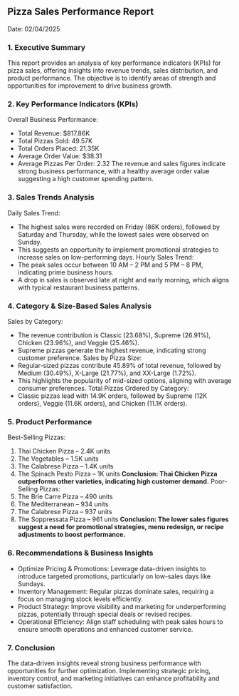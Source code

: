 ## Pizza Sales Performance Report

Date: 02/04/2025

### 1. Executive Summary
This report provides an analysis of key performance indicators (KPIs) for pizza sales, offering insights into revenue trends, sales distribution, and product performance. The objective is to identify areas of strength and opportunities for improvement to drive business growth.

### 2. Key Performance Indicators (KPIs)
Overall Business Performance:
- Total Revenue: $817.86K
- Total Pizzas Sold: 49.57K
- Total Orders Placed: 21.35K
- Average Order Value: $38.31
- Average Pizzas Per Order: 2.32
The revenue and sales figures indicate strong business performance, with a healthy average order value suggesting a high customer spending pattern.

### 3. Sales Trends Analysis
Daily Sales Trend:
- The highest sales were recorded on Friday (86K orders), followed by Saturday and Thursday, while the lowest sales were observed on Sunday.
- This suggests an opportunity to implement promotional strategies to increase sales on low-performing days.
Hourly Sales Trend:
- The peak sales occur between 10 AM – 2 PM and 5 PM – 8 PM, indicating prime business hours.
- A drop in sales is observed late at night and early morning, which aligns with typical restaurant business patterns.

### 4. Category & Size-Based Sales Analysis
Sales by Category:
- The revenue contribution is Classic (23.68%), Supreme (26.91%), Chicken (23.96%), and Veggie (25.46%).
- Supreme pizzas generate the highest revenue, indicating strong customer preference.
Sales by Pizza Size:
- Regular-sized pizzas contribute 45.89% of total revenue, followed by Medium (30.49%), X-Large (21.77%), and XX-Large (1.72%).
- This highlights the popularity of mid-sized options, aligning with average consumer preferences.
Total Pizzas Ordered by Category:
- Classic pizzas lead with 14.9K orders, followed by Supreme (12K orders), Veggie (11.6K orders), and Chicken (11.1K orders).

### 5. Product Performance
Best-Selling Pizzas:
1. Thai Chicken Pizza – 2.4K units
2. The Vegetables – 1.5K units
3. The Calabrese Pizza – 1.4K units
4. The Spinach Pesto Pizza – 1K units
**Conclusion: Thai Chicken Pizza outperforms other varieties, indicating high customer demand.**
Poor-Selling Pizzas:
1. The Brie Carre Pizza – 490 units
2. The Mediterranean – 934 units
3. The Calabrese Pizza – 937 units
4. The Soppressata Pizza – 961 units
**Conclusion: The lower sales figures suggest a need for promotional strategies, menu redesign, or recipe adjustments to boost performance.**

### 6. Recommendations & Business Insights
- Optimize Pricing & Promotions: Leverage data-driven insights to introduce targeted promotions, particularly on low-sales days like Sundays.
- Inventory Management: Regular pizzas dominate sales, requiring a focus on managing stock levels efficiently.
- Product Strategy: Improve visibility and marketing for underperforming pizzas, potentially through special deals or revised recipes.
- Operational Efficiency: Align staff scheduling with peak sales hours to ensure smooth operations and enhanced customer service.

### 7. Conclusion
The data-driven insights reveal strong business performance with opportunities for further optimization. Implementing strategic pricing, inventory control, and marketing initiatives can enhance profitability and customer satisfaction.

